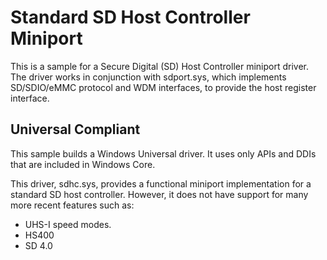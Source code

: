 <!---
    name: Standard SD Host Controller Miniport
    platform: WDM
    language: cpp
    category: Storage
    description: Provides a functional miniport implementation for a standard SD host controller.
    samplefwlink: http://go.microsoft.com/fwlink/p/?LinkId=617952
--->


Standard SD Host Controller Miniport
====================================

This is a sample for a Secure Digital (SD) Host Controller miniport driver. The driver works in conjunction with sdport.sys, which implements SD/SDIO/eMMC protocol and WDM interfaces, to provide the host register interface.

## Universal Compliant
This sample builds a Windows Universal driver. It uses only APIs and DDIs that are included in Windows Core.

This driver, sdhc.sys, provides a functional miniport implementation for a standard SD host controller. However, it does not have support for many more recent features such as:

- UHS-I speed modes.
- HS400
- SD 4.0